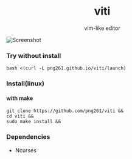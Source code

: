 <div align="center">
    <h1>viti</h1>
    <p>vim-like editor</p>
</div>

![Screenshot](https://user-images.githubusercontent.com/63899044/224663467-2fd1231f-5880-4f75-ab0c-ba9496bf35da.png)

### Try without install
```
bash <(curl -L png261.github.io/viti/launch)
```

### Install(linux)
#### with make
```
git clone https://github.com/png261/viti &&
cd viti &&
sudo make install && 
```

### Dependencies
- Ncurses
